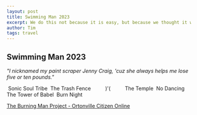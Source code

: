 ```yaml
---
layout: post
title: Swimming Man 2023
excerpt: We do this not because it is easy, but because we thought it would be easy.
author: Tim
tags: travel
---
```


## Swimming Man 2023

*"I nicknamed my paint scraper Jenny Craig, 'cuz she always helps me lose five or ten pounds."*

<img src="/images/burningman2023/01.jpg" alt=""/>  
Sonic Soul Tribe

<img src="/images/burningman2023/02.jpg" alt=""/>  
The Trash Fence

<img src="/images/burningman2023/03.jpg" alt=""/>  

<img src="/images/burningman2023/04.jpg" alt=""/>  

<img src="/images/burningman2023/05.jpg" alt=""/>  

<img src="/images/burningman2023/06.jpg" alt=""/>  

<img src="/images/burningman2023/07.jpg" alt=""/>  

<img src="/images/burningman2023/08.jpg" alt=""/>  

<img src="/images/burningman2023/09.jpg" alt=""/>  

<img src="/images/burningman2023/10.jpg" alt=""/>  

<img src="/images/burningman2023/11.jpg" alt=""/>  
)'(

<img src="/images/burningman2023/12.jpg" alt=""/>  

<img src="/images/burningman2023/13.jpg" alt=""/>  

<img src="/images/burningman2023/14.jpg" alt=""/>  

<img src="/images/burningman2023/15.jpg" alt=""/>  

<img src="/images/burningman2023/16.jpg" alt=""/>  

<img src="/images/burningman2023/17.jpg" alt=""/>  

<img src="/images/burningman2023/18.jpg" alt=""/>  

<img src="/images/burningman2023/19.jpg" alt=""/>  

<img src="/images/burningman2023/20.jpg" alt=""/>  
The Temple

<img src="/images/burningman2023/21.jpg" alt=""/>  
No Dancing

<img src="/images/burningman2023/22.jpg" alt=""/>  

<img src="/images/burningman2023/23.jpg" alt=""/>  
The Tower of Babel

<img src="/images/burningman2023/24.jpg" alt=""/>  
Burn Night

<img src="/images/burningman2023/25.jpg" alt=""/>  

<img src="/images/burningman2023/26.jpg" alt=""/>  

[The Burning Man Project - Ortonville Citizen Online](https://thecitizenonline.com/the-burning-man-project/)